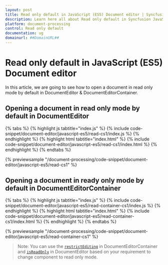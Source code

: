 ```yaml
---
layout: post
title: Read only default in JavaScript (ES5) Document editor | Syncfusion
description: Learn here all about Read only default in Syncfusion JavaScript (ES5) Document editor control of Syncfusion Essential JS 2 and more.
platform: document-processing
control: Read only default 
documentation: ug
domainurl: ##DomainURL##
---
```


# Read only default in JavaScript (ES5) Document editor

In this article, we are going to see how to open a document in read only mode by default in DocumentEditor & DocumentEditorContainer.

## Opening a document in read only mode by default in DocumentEditor

{% tabs %}
{% highlight js tabtitle="index.js" %}
{% include code-snippet/document-editor/javascript-es5/read-cs1/index.js %}
{% endhighlight %}
{% highlight html tabtitle="index.html" %}
{% include code-snippet/document-editor/javascript-es5/read-cs1/index.html %}
{% endhighlight %}
{% endtabs %}

{% previewsample "/document-processing/code-snippet/document-editor/javascript-es5/read-cs1" %}

## Opening a document in ready only mode by default in DocumentEditorContainer

{% tabs %}
{% highlight js tabtitle="index.js" %}
{% include code-snippet/document-editor/javascript-es5/read-container-cs1/index.js %}
{% endhighlight %}
{% highlight html tabtitle="index.html" %}
{% include code-snippet/document-editor/javascript-es5/read-container-cs1/index.html %}
{% endhighlight %}
{% endtabs %}

{% previewsample "/document-processing/code-snippet/document-editor/javascript-es5/read-container-cs1" %}

>Note: You can use the [`restrictEditing`](https://ej2.syncfusion.com/javascript/documentation/api/document-editor/#restrictediting) in DocumentEditorContainer and [`isReadOnly`](https://ej2.syncfusion.com/javascript/documentation/api/document-editor/#isreadonly) in DocumentEditor based on your requirement to change component to read only mode.